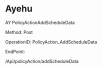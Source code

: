 #     Ayehu


AY PolicyActionAddScheduleData

Method: Post

OperationID: PolicyAction_AddScheduleData

EndPoint:

/Api/policyAction/addScheduleData
